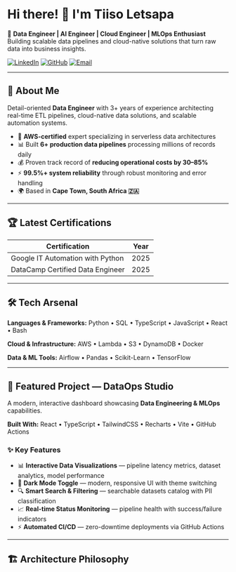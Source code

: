 # Hi there! 👋 I'm Tiiso Letsapa  

🚀 **Data Engineer | AI Engineer | Cloud Engineer | MLOps Enthusiast**  
Building scalable data pipelines and cloud-native solutions that turn raw data into business insights.

[![LinkedIn](https://img.shields.io/badge/LinkedIn-Connect-blue?logo=linkedin)](https://linkedin.com/in/tiiso-letsapa-664990209)
[![GitHub](https://img.shields.io/badge/GitHub-Letsapatiiso07-black?logo=github)](https://github.com/Letsapatiiso07)
[![Email](https://img.shields.io/badge/Email-Letsapamyron07%40gmail.com-red?logo=gmail)](mailto:Letsapamyron07@gmail.com)

---

## 🎯 About Me  

Detail-oriented **Data Engineer** with 3+ years of experience architecting real-time ETL pipelines, cloud-native data solutions, and scalable automation systems.

- 🔧 **AWS-certified** expert specializing in serverless data architectures  
- 📊 Built **6+ production data pipelines** processing millions of records daily  
- 💰 Proven track record of **reducing operational costs by 30–85%**  
- ⚡ **99.5%+ system reliability** through robust monitoring and error handling  
- 🌍 Based in **Cape Town, South Africa 🇿🇦**

---

## 🏆 Latest Certifications  

| Certification | Year |
|---------------|------|
| Google IT Automation with Python | 2025 |
| DataCamp Certified Data Engineer | 2025 |

---

## 🛠️ Tech Arsenal  

**Languages & Frameworks:** Python • SQL • TypeScript • JavaScript • React • Bash  

**Cloud & Infrastructure:** AWS • Lambda • S3 • DynamoDB • Docker  

**Data & ML Tools:** Airflow • Pandas • Scikit-Learn • TensorFlow  

---

## 🚀 Featured Project — DataOps Studio  

A modern, interactive dashboard showcasing **Data Engineering & MLOps** capabilities.

**Built With:** React • TypeScript • TailwindCSS • Recharts • Vite • GitHub Actions  

### ✨ Key Features
- 📊 **Interactive Data Visualizations** — pipeline latency metrics, dataset analytics, model performance  
- 🌙 **Dark Mode Toggle** — modern, responsive UI with theme switching  
- 🔍 **Smart Search & Filtering** — searchable datasets catalog with PII classification  
- 📈 **Real-time Status Monitoring** — pipeline health with success/failure indicators  
- ⚡ **Automated CI/CD** — zero-downtime deployments via GitHub Actions  

---

## 🏗️ Architecture Philosophy  







